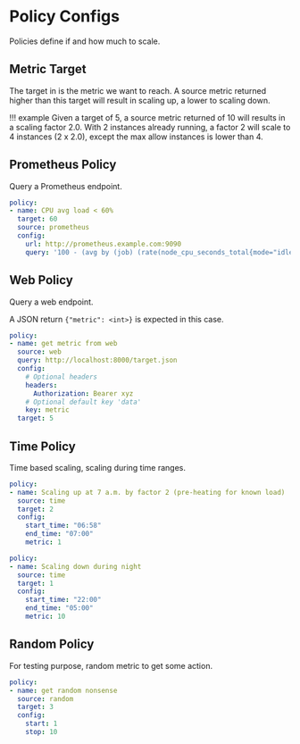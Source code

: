 # Policy Configs

Policies define if and how much to scale.

## Metric Target

The target in is the metric we want to reach. A source metric returned higher than this target will result in scaling up, a lower to scaling down.

!!! example
    Given a target of 5, a source metric returned of 10 will results in a scaling factor 2.0.
    With 2 instances already running, a factor 2 will scale to 4 instances (2 x 2.0), except the max allow instances is lower than 4.

## Prometheus Policy

Query a Prometheus endpoint.

```yaml
policy:
- name: CPU avg load < 60%
  target: 60
  source: prometheus
  config:
    url: http://prometheus.example.com:9090
    query: '100 - (avg by (job) (rate(node_cpu_seconds_total{mode="idle", instance=~"cluster-node.*"}[10m])) * 100)'
```

## Web Policy

Query a web endpoint.

A JSON return `{"metric": <int>}` is expected in this case.

```yaml
policy:
- name: get metric from web
  source: web
  query: http://localhost:8000/target.json
  config:
    # Optional headers
    headers:
      Authorization: Bearer xyz
    # Optional default key 'data'
    key: metric
  target: 5
```

## Time Policy

Time based scaling, scaling during time ranges.

```yaml
policy:
- name: Scaling up at 7 a.m. by factor 2 (pre-heating for known load)
  source: time
  target: 2
  config:
    start_time: "06:58"
    end_time: "07:00"
    metric: 1
```

```yaml
policy:
- name: Scaling down during night
  source: time
  target: 1
  config:
    start_time: "22:00"
    end_time: "05:00"
    metric: 10
```

## Random Policy

For testing purpose, random metric to get some action.

```yaml
policy:
- name: get random nonsense
  source: random
  target: 3
  config:
    start: 1
    stop: 10
```
